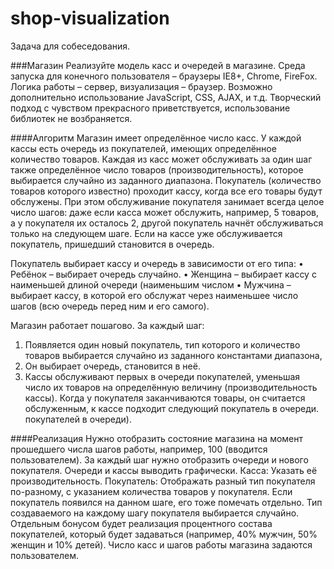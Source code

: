 # shop-visualization
Задача для собеседования.

###Магазин
Реализуйте модель касс и очередей в магазине. Среда запуска для конечного пользователя –
браузеры IE8+, Chrome, FireFox. Логика работы – сервер, визуализация – браузер. Возможно
дополнительно использование JavaScript, CSS, AJAX, и т.д. Творческий подход с чувством
прекрасного приветствуется, использование библиотек не возбраняется.

####Алгоритм
Магазин имеет определённое число касс. У каждой кассы есть очередь из покупателей, 
имеющих определённое количество товаров. Каждая из касс может обслуживать за один шаг
также определённое число товаров (производительность), которое выбирается случайно из
заданного диапазона. Покупатель (количество товаров которого известно) проходит кассу, когда
все его товары будут обслужены. При этом обслуживание покупателя занимает всегда целое
число шагов: даже если касса может обслужить, например, 5 товаров, а у покупателя их
осталось 2, другой покупатель начнёт обслуживаться только на следующем шаге. Если на кассе
уже обслуживается покупатель, пришедший становится в очередь.

Покупатель выбирает кассу и очередь в зависимости от его типа:
• Ребёнок – выбирает очередь случайно.
• Женщина – выбирает кассу с наименьшей длиной очереди (наименьшим числом
• Мужчина – выбирает кассу, в которой его обслужат через наименьшее число шагов (всю очередь перед ним и его самого).

Магазин работает пошагово. За каждый шаг:
1. Появляется один новый покупатель, тип которого и количество товаров выбирается случайно из заданного константами диапазона, 
2. Он выбирает очередь, становится в неё. 
3. Кассы обслуживают первых в очереди покупателей, уменьшая число их товаров на
определённую величину (производительность кассы). Когда у покупателя
заканчиваются товары, он считается обслуженным, к кассе подходит следующий
покупатель в очереди.
покупателей в очереди).

####Реализация
Нужно отобразить состояние магазина на момент прошедшего числа шагов работы, 
например, 100 (вводится пользователем). За каждый шаг нужно отобразить очереди и нового
покупателя. Очереди и кассы выводить графически. 
Касса: Указать её производительность.
Покупатель: Отображать разный тип покупателя по-разному, с указанием количества
товаров у покупателя. Если покупатель появился на данном шаге, его тоже помечать отдельно.
Тип создаваемого на каждому шагу покупателя выбирается случайно. Отдельным бонусом
будет реализация процентного состава покупателей, который будет задаваться (например, 40% 
мужчин, 50% женщин и 10% детей). Число касс и шагов работы магазина задаются
пользователем.
